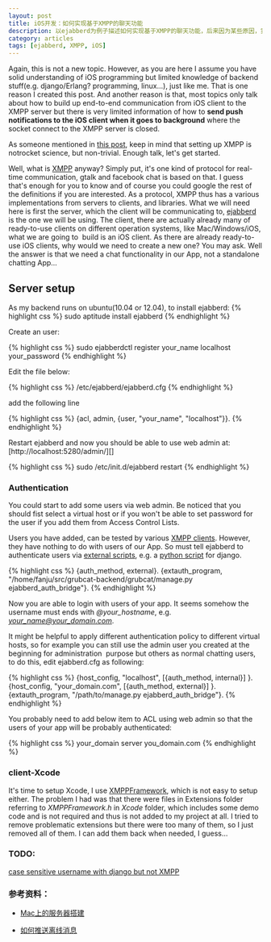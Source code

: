```yaml
---
layout: post
title: iOS开发：如何实现基于XMPP的聊天功能
description: 以ejabberd为例子描述如何实现基于XMPP的聊天功能，后来因为某些原因，实际最后采用的服务器是Openfire，主要是因为它是Java写的。
category: articles
tags: [ejabberd, XMPP, iOS]
---
```

Again, this is not a new topic. However, as you are here I assume you have solid understanding of iOS programming but limited knowledge of backend stuff(e.g. django/Erlang? programming, linux...), just like me. That is one reason I created this post. And another reason is that, most topics only talk about how to build up end-to-end communication from iOS client to the XMPP server but there is very limited information of how to **send push notifications to the iOS client when it goes to background** where the socket connect to the XMPP server is closed.

As someone mentioned in [this post](http://news.ycombinator.com/item?id=323541), keep in mind that setting up XMPP is notrocket science, but non-trivial. Enough talk, let's get started.

Well, what is [XMPP](http://xmpp.org/about-xmpp/) anyway? Simply put, it's one kind of protocol for real-time communication, gtalk and facebook chat is based on that. I guess that's enough for you to know and of course you could google the rest of the definitions if you are interested. As a protocol, XMPP thus has a various implementations from servers to clients, and libraries. What we will need here is first the server, which the client will be communicating to, [ejabberd](http://www.process-one.net/en/ejabberd/) is the one we will be using. The client, there are actually already many of ready-to-use clients on different operation systems, like Mac/Windows/iOS, what we are going to &nbsp;build is an iOS client. As there are already ready-to-use iOS clients, why would we need to create a new one? You may ask. Well the answer is that we need a chat functionality in our App, not a standalone chatting App...

## Server setup
As my backend runs on ubuntu(10.04 or 12.04), to install ejabberd:
{% highlight css %}
sudo aptitude install ejabberd
{% endhighlight %}

Create an user:

{% highlight css %}
sudo ejabberdctl register your_name localhost your_password
{% endhighlight %}

Edit the file below:

{% highlight css %}
/etc/ejabberd/ejabberd.cfg 
{% endhighlight %}

add the following line

{% highlight css %}
{acl, admin, {user, "your_name", "localhost"}}.
{% endhighlight %}

Restart ejabberd and now you should be able to use web admin at: [http://localhost:5280/admin/][]

{% highlight css %}
sudo /etc/init.d/ejabberd restart
{% endhighlight %}

### Authentication

You could start to add some users via web admin. Be noticed that you should fist select a virtual host or if you won't be able to set password for the user if you add them from Access Control Lists.

Users you have added, can be tested by various [XMPP clients](xmpp.org/xmpp-software/clients/). However, they have nothing to do with users of our App. So must tell ejabberd to authenticate users via [external scripts](https://git.process-one.net/ejabberd/mainline/blobs/raw/v2.1.11/doc/guide.html#extauth), e.g. a [python script](http://www.ejabberd.im/node/4000) for django.

{% highlight css %}
{auth_method, external}.
{extauth_program, "/home/fanju/src/grubcat-backend/grubcat/manage.py ejabberd_auth_bridge"}.
{% endhighlight %}

Now you are able to login with users of your app. It seems somehow the username must ends with *@your_hostname*, e.g. *your_name@your_domain.com*.

It might be helpful to apply different authentication policy to different virtual hosts, so for example you can still use the admin user you created at the beginning for&nbsp;administration&nbsp; purpose but others as normal chatting users, to do this, edit ejabberd.cfg as following:

{% highlight css %}
{host_config, "localhost", [{auth_method, internal}] }.
{host_config, "your_domain.com", [{auth_method, external}] }.
{extauth_program, "/path/to/manage.py ejabberd_auth_bridge"}.
{% endhighlight %}

You probably need to add below item to ACL using web admin so that the users of your app will be probably authenticated:

{% highlight css %}
your_domain server you_domain.com
{% endhighlight %}

### client-Xcode
It's time to setup Xcode, I use [XMPPFramework](https://github.com/robbiehanson/XMPPFramework/), which is not easy to setup either. The problem I had was that there were files in Extensions folder referring to *XMPPFramework.h* in *Xcode* folder, which includes some demo code and is not required and thus is not added to my project at all. I tried to remove problematic extensions but there were too many of them, so I just removed all of them. I can add them back when needed, I guess...

### TODO:

[case sensitive username with django but not XMPP](http://www.shopfiber.com/case-insensitive-username-login-in-django/)

### 参考资料：

- [Mac上的服务器搭建](http://nullable.de/post/2748889136/routing-ejabberd-xmpp-offline-messages-to-django-and-as)

- [如何推送离线消息](http://nullable.de/post/2748889136/routing-ejabberd-xmpp-offline-messages-to-django-and-as)
